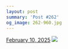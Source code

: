 ```yaml
---
layout: post
summary: 'Post #262'
og_image: 262-960.jpg
---
```


<p>
  <time>
    <a href="/262">February 10, 2025</a>
  </time>
  <a href="/262">
    <img src="{{ site.assets_url }}/262-480.jpg" srcset="{{ site.assets_url }}/262-240.jpg 240w, {{ site.assets_url }}/262-480.jpg 480w, {{ site.assets_url }}/262-720.jpg 720w, {{ site.assets_url }}/262-960.jpg 960w" sizes="(min-width: 700px) 50vw, calc(100vw - 2rem)" />
  </a>
</p>
